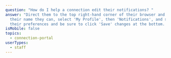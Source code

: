```yaml
---
question: "How do I help a connection edit their notifications? "
answer: "Direct them to the top right-hand corner of their browser and under
  their name they can, select 'My Profile', then 'Notifications', and select
  their preferences and be sure to click 'Save' changes at the bottom. "
isMobile: false
topics:
  - connection-portal
userTypes:
  - staff
---
```

